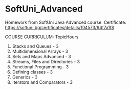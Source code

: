 # SoftUni_Advanced
Homework from SoftUni Java Advanced course.
Certificate: https://softuni.bg/certificates/details/104573/64f7a1f8

COURSE CURRICULUM:
TopicHours
1. Stacks and Queues - 3
2. Multidimensional Arrays - 3
3. Sets and Maps Advanced - 3
4. Streams, Files and Directories - 3
5. Functional Programming - 3
6. Defining classes - 3
7. Generics - 3
8. Iterators and Comparators - 3
